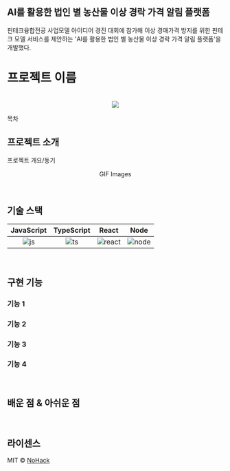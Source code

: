 ## AI를 활용한 법인 별 농산물 이상 경락 가격 알림 플랫폼

핀테크융합전공 사업모델 아이디어 경진 대회에 참가해 이상 경매가격 방지를 위한 핀테크 모델 서비스를 제안하는 'AI를 활용한 법인 별
농산물 이상 경락 가격 알림 플랫폼'을 개발했다.


# 프로젝트 이름

<p align="center">
  <br>
  <img src="./images/common/logo-sample.jpeg">
  <br>
</p>

목차

## 프로젝트 소개

<p align="justify">
프로젝트 개요/동기
</p>

<p align="center">
GIF Images
</p>

<br>

## 기술 스택

| JavaScript | TypeScript |  React   |  Node   |
| :--------: | :--------: | :------: | :-----: |
|   ![js]    |   ![ts]    | ![react] | ![node] |

<br>

## 구현 기능

### 기능 1

### 기능 2

### 기능 3

### 기능 4

<br>

## 배운 점 & 아쉬운 점

<p align="justify">

</p>

<br>

## 라이센스

MIT &copy; [NoHack](mailto:lbjp114@gmail.com)

<!-- Stack Icon Refernces -->

[js]: /images/stack/javascript.svg
[ts]: /images/stack/typescript.svg
[react]: /images/stack/react.svg
[node]: /images/stack/node.svg
